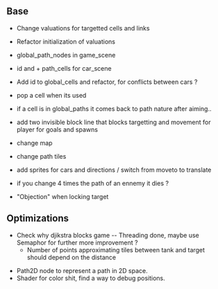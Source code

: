 ## Base
+ Change valuations for targetted cells and links
- Refactor initialization of valuations
+ global_path_nodes in game_scene
- id and + path_cells for car_scene
- Add id to global_cells and refactor, for conflicts between cars ?
- pop a cell when its used
- if a cell is in global_paths it comes back to path nature after aiming..

- add two invisible block line that blocks targetting and movement for player for goals and spawns
- change map
- change path tiles
- add sprites for cars and directions / switch from moveto to translate
- if you change 4 times the path of an ennemy it dies ?
- "Objection" when locking target



## Optimizations
+ Check why djikstra blocks game -- Threading done, maybe use Semaphor for further more improvement ?
    - Number of points approximating tiles between tank and target should depend on the distance
- Path2D node to represent a path in 2D space.
- Shader for color shit, find a way to debug positions.


